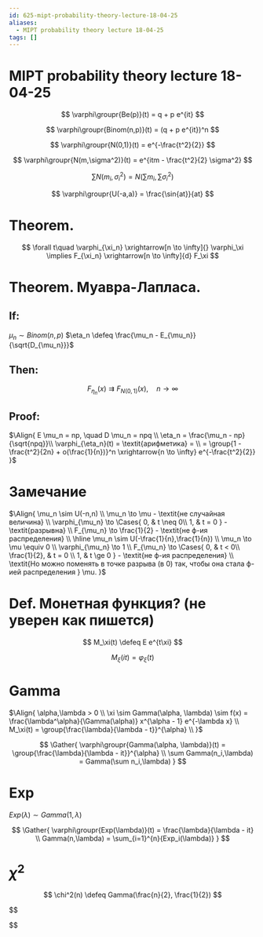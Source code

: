 ```yaml
---
id: 625-mipt-probability-theory-lecture-18-04-25
aliases:
  - MIPT probability theory lecture 18-04-25
tags: []
---
```


# MIPT probability theory lecture 18-04-25

$$
\varphi\groupr{Be(p)}(t) = q + p e^{it}
$$

$$
\varphi\groupr{Binom(n,p)}(t) = (q + p e^{it})^n
$$

$$
\varphi\groupr{N(0,1)}(t) = e^{-\frac{t^2}{2}}
$$

$$
\varphi\groupr{N(m,\sigma^2)}(t) = e^{itm - \frac{t^2}{2} \sigma^2}
$$

$$
\sum N(m_i,\sigma_i^2) = N(\sum m_i, \sum \sigma_i^2)
$$

$$
\varphi\groupr{U(-a,a)} = \frac{\sin{at}}{at}
$$

# Theorem.

$$
\forall t\quad \varphi_{\xi_n} \xrightarrow[n \to \infty]{} \varphi_\xi
\implies
F_{\xi_n} \xrightarrow[n \to \infty]{d} F_\xi
$$

# Theorem. Муавра-Лапласа.

## If:

$\mu_n \sim Binom(n,p)$
$\eta_n \defeq \frac{\mu_n - E_{\mu_n}}{\sqrt{D_{\mu_n}}}$

## Then:

$$
F_{\eta_n}(x) \rightrightarrows F_{N(0,1)}(x),\quad n\to\infty
$$

## Proof:

$\Align{
E \mu_n = np, \quad D \mu_n = npq \\
\eta_n = \frac{\mu_n - np}{\sqrt{npq}}\\
\varphi_{\eta_n}(t) = \textit{арифметика} = \\
= \group{1 - \frac{t^2}{2n} + o(\frac{1}{n})}^n 
\xrightarrow{n \to \infty} e^{-\frac{t^2}{2}}
}$

# Замечание

$\Align{
\mu_n \sim U(-n,n) \\
\mu_n \to \mu - \textit{не случайная величина} \\
\varphi_{\mu_n} \to \Cases{
0, & t \neq 0\\
1, & t = 0
} - \textit{разрывна} \\
F_{\mu_n} \to \frac{1}{2} - \textit{не ф-ия распределения} \\
\hline
\mu_n \sim U(-\frac{1}{n},\frac{1}{n}) \\
\mu_n \to \mu \equiv 0 \\
\varphi_{\mu_n} \to 1 \\
F_{\mu_n} \to \Cases{
0, & t < 0\\
\frac{1}{2}, & t = 0 \\
1, & t \ge 0
} - \textit{не ф-ия распределения} \\
\textit{Но можно поменять в точке разрыва (в 0) так, чтобы она стала ф-ией распределения } \mu.
}$

# Def. Монетная функция? (не уверен как пишется)

$$
M_\xi(t) \defeq E e^{t\xi}
$$

$$
M_\xi(it) = \varphi_\xi(t)
$$

# Gamma

$\Align{
\alpha,\lambda > 0 \\
\xi \sim Gamma(\alpha, \lambda) \sim
f(x) = \frac{\lambda^\alpha}{\Gamma(\alpha)} x^{\alpha - 1} e^{-\lambda x} \\
M_\xi(t) = \group{\frac{\lambda}{\lambda - t}}^{\alpha} \\
}$

$$
\Gather{
\varphi\groupr{Gamma(\alpha, \lambda)}(t) = \group{\frac{\lambda}{\lambda - it}}^{\alpha} \\
\sum Gamma(n_i,\lambda) = Gamma(\sum n_i,\lambda)
}
$$

# Exp

$Exp(\lambda) \sim Gamma(1,\lambda)$

$$
\Gather{
\varphi\groupr{Exp(\lambda)}(t) = \frac{\lambda}{\lambda - it} \\
Gamma(n,\lambda) = \sum_{i=1}^{n}{Exp_i(\lambda)}
}
$$

# $\chi^2$

$$
\chi^2(n) \defeq Gamma(\frac{n}{2}, \frac{1}{2})
$$

$$


$$
